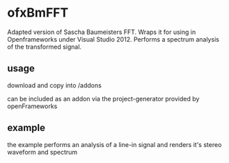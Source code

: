 # ofxBmFFT

Adapted version of Sascha Baumeisters FFT. Wraps it for using in Openframeworks under Visual Studio 2012. 
Performs a spectrum analysis of the transformed signal.

## usage

download and copy into <your oF directory>/addons

can be included as an addon via the project-generator provided by openFrameworks

## example

the example performs an analysis of a line-in signal and renders it's stereo waveform and spectrum
